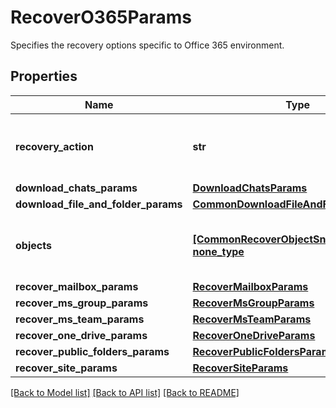 # RecoverO365Params

Specifies the recovery options specific to Office 365 environment.

## Properties
Name | Type | Description | Notes
------------ | ------------- | ------------- | -------------
**recovery_action** | **str** | Specifies the type of recovery action to be performed. | 
**download_chats_params** | [**DownloadChatsParams**](DownloadChatsParams.md) |  | [optional] 
**download_file_and_folder_params** | [**CommonDownloadFileAndFolderParams**](CommonDownloadFileAndFolderParams.md) |  | [optional] 
**objects** | [**[CommonRecoverObjectSnapshotParams], none_type**](CommonRecoverObjectSnapshotParams.md) | Specifies the list of recover Object parameters. | [optional] 
**recover_mailbox_params** | [**RecoverMailboxParams**](RecoverMailboxParams.md) |  | [optional] 
**recover_ms_group_params** | [**RecoverMsGroupParams**](RecoverMsGroupParams.md) |  | [optional] 
**recover_ms_team_params** | [**RecoverMsTeamParams**](RecoverMsTeamParams.md) |  | [optional] 
**recover_one_drive_params** | [**RecoverOneDriveParams**](RecoverOneDriveParams.md) |  | [optional] 
**recover_public_folders_params** | [**RecoverPublicFoldersParams**](RecoverPublicFoldersParams.md) |  | [optional] 
**recover_site_params** | [**RecoverSiteParams**](RecoverSiteParams.md) |  | [optional] 

[[Back to Model list]](../README.md#documentation-for-models) [[Back to API list]](../README.md#documentation-for-api-endpoints) [[Back to README]](../README.md)


